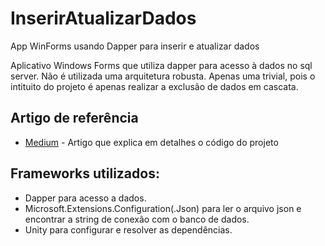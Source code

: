 # InserirAtualizarDados
App WinForms usando Dapper para inserir e atualizar dados

  Aplicativo Windows Forms que utiliza dapper para acesso à dados no sql server.
  Não é utilizada uma arquitetura robusta. Apenas uma trivial, pois o intituito do projeto é apenas realizar a exclusão de dados 
em cascata.

## Artigo de referência
 * [Medium](https://medium.com/@erikthiago/insert-com-dapper-e-winforms-7c466a8ece32) - Artigo que explica em detalhes o código do projeto
   
  ## Frameworks utilizados:<br/>
  - Dapper para acesso a dados.<br/>
  - Microsoft.Extensions.Configuration(.Json) para ler o arquivo json e encontrar a string de conexão com o banco de dados.<br/>
  - Unity para configurar e resolver as dependências.<br/>
